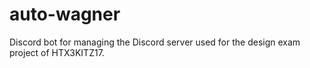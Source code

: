 # auto-wagner
Discord bot for managing the Discord server used for the design exam project of HTX3KITZ17.
